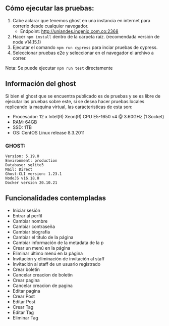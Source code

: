 
## Cómo ejecutar las pruebas:

 1. Cabe aclarar que tenemos ghost en una instancia en internet para correrlo desde cualquier navegador.
     - Endpoint: http://uniandes.ingenio.com.co:2368
 2. Hacer `npm install` dentro de la carpeta raíz. (recomendada versión de node v14.15.1)
 3. Ejecutar el comando `npm run cypress` para inciar pruebas de cypress.
 4. Seleccionar pruebas e2e y seleccionar en el navegador el archivo a correr.
 
 Nota: Se puede ejecutar `npm run test` directamente


## Información del ghost
Si bien el ghost que se encuentra publicado es de pruebas y se es libre de ejecutar las pruebas sobre este, si se desea hacer
pruebas locales replicando la maquina virtual, las carácteristicas de esta son:

- Procesador: 12 x Intel(R) Xeon(R) CPU E5-1650 v4 @ 3.60GHz (1 Socket)
- RAM: 64GB
- SSD: 1TB
- OS: CentOS Linux release 8.3.2011


### GHOST:

    Version: 5.19.0
    Environment: production
    Database: sqlite3
    Mail: Direct
    Ghost-CLI version: 1.23.1
    NodeJS v16.18.0
    Docker version 20.10.21

## Funcionalidades contempladas
* Iniciar sesión
* Entrar al perfil
* Cambiar nombre 
* Cambiar contraseña
* Cambiar biografia
* Cambiar el titulo de la página
* Cambiar información de la metadata de la p
* Crear un menú en la página
* Eliminar último menú en la página
* Invitación y eliminación de invitación al staff
* Invitación al staff de un usuario registrado
* Crear boletin
* Cancelar creacion de boletin
* Crear pagina
* Cancelar creacion de pagina
* Editar pagina
* Crear Post
* Editar Post 
* Crear Tag
* Editar Tag
* Eliminar Tag



